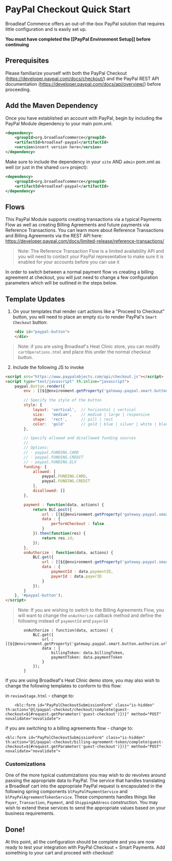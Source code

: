 # PayPal Checkout Quick Start

Broadleaf Commerce offers an out-of-the-box PayPal solution that requires little configuration and is easily set up.

**You must have completed the [[PayPal Environment Setup]] before continuing**

## Prerequisites
Please familiarize yourself with both the PayPal Checkout 
(https://developer.paypal.com/docs/checkout/) and the PayPal REST API documentation (https://developer.paypal.com/docs/api/overview/) before proceeding.

## Add the Maven Dependency
Once you have established an account with PayPal, begin by including the PayPal Module dependency to your main pom.xml.

```xml
<dependency>
    <groupId>org.broadleafcommerce</groupId>
    <artifactId>broadleaf-paypal</artifactId>
    <version>insert version here</version>
</dependency>
```

Make sure to include the dependency in your `site` AND `admin` pom.xml as well (or just in the shared `core` project):

```xml
<dependency>
    <groupId>org.broadleafcommerce</groupId>
    <artifactId>broadleaf-paypal</artifactId>
</dependency>
```

## Flows
This PayPal Module supports creating transactions via a typical Payments Flow as well as creating Billing Agreements and future payments
 via Reference Transactions. You can learn more about Reference Transactions and Billing Agreements via the REST API here: https://developer.paypal.com/docs/limited-release/reference-transactions/
  
> Note: The Reference Transaction Flow is a limited availability API and you will need to contact your PayPal representative to make sure
  it is enabled for your accounts before you can use it
  
In order to switch between a normal payment flow vs creating a billing agreement at checkout, you will just need to change a few configuration
parameters which will be outlined in the steps below.
  
## Template Updates

1. On your templates that render cart actions like a "Proceed to Checkout" button, you will need to place an empty `div` to render
PayPal's `Smart Checkout` button:

```html
    <div id="paypal-button">
    </div>
```

> Note: if you are using Broadleaf's Heat Clinic store, you can modify `cartOperations.html` and place this under the normal checkout button.

2. Include the following JS to invoke

```html
<script src="https://www.paypalobjects.com/api/checkout.js"></script>
<script type="text/javascript" th:inline="javascript">
    paypal.Button.render({
        env : [[${@environment.getProperty('gateway.paypal.smart.button.env')}]],

        // Specify the style of the button
        style: {
            layout: 'vertical',  // horizontal | vertical
            size:   'medium',    // medium | large | responsive
            shape:  'rect',      // pill | rect
            color:  'gold'       // gold | blue | silver | white | black
        },

        // Specify allowed and disallowed funding sources
        //
        // Options:
        // - paypal.FUNDING.CARD
        // - paypal.FUNDING.CREDIT
        // - paypal.FUNDING.ELV
        funding: {
            allowed: [
                paypal.FUNDING.CARD,
                paypal.FUNDING.CREDIT
            ],
            disallowed: []
        },

        payment : function(data, actions) {
            return BLC.post({
                url : [[${@environment.getProperty('gateway.paypal.smart.button.payment.url')}]],
                data : {
                    performCheckout : false
                }
            }).then(function(res) {
                return res.id;
            });
        },
        onAuthorize : function(data, actions) {
            BLC.get({
                url : [[${@environment.getProperty('gateway.paypal.smart.button.authorize.url')}]],
                data : {
                    paymentId : data.paymentID,
                    payerId : data.payerID
                }
            });
        }
    }, '#paypal-button');
</script>
```

> Note: If you are wishing to switch to the Billing Agreements Flow, you will want to change the `onAuthorize` callback method
  and define the following instead of `paymentId` and `payerId`
  
```
        onAuthorize : function(data, actions) {
            BLC.get({
                url : [[${@environment.getProperty('gateway.paypal.smart.button.authorize.url')}]],
                data : {
                    billingToken: data.billingToken,
                    paymentToken: data.paymentToken
                }
            });
        }
```


If you are using Broadleaf's Heat Clinic demo store, you may also wish to change the following templates to conform to this flow:

in `reviewStage.html` - change to:

```
    <blc:form id="PayPalCheckoutSubmissionForm" class="is-hidden" th:action="@{/paypal-checkout/checkout/complete(guest-checkout=${#request.getParameter('guest-checkout')})}" method="POST" novalidate="novalidate">
```

if you are switching to a billing agreements flow - change to:

```
<blc:form id="PayPalCheckoutSubmissionForm" class="is-hidden" th:action="@{/paypal-checkout/billing-agreement-token/complete(guest-checkout=${#request.getParameter('guest-checkout')})}" method="POST" novalidate="novalidate">
```

### Customizations

One of the more typical customizations you may wish to do revolves around passing the appropriate data to PayPal.
The service that handles translating a Broadleaf cart into the appropriate PayPal request is encapsulated in the following spring components `blPayPalPaymentService` and `blPayPalAgreementTokenService`.
These components handles things like `Payer`, `Transaction`, `Payment`, and `ShippingAddress` construction. You may wish
to extend these services to send the appropriate values based on your business requirements.

## Done!
At this point, all the configuration should be complete and you are now ready to test your integration with PayPal Checkout + Smart Payments.
Add something to your cart and proceed with checkout!

